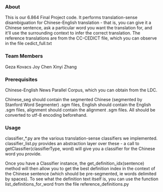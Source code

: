 ### About

This is our 6.864 Final Project code. It performs translation-sense disambiguation for Chinese-English translation - that is, you can give it a Chinese sentence, ask a particular word you want the translation for, and it'll use the surrounding context to infer the correct translation. The reference translations are from the CC-CEDICT file, which you can observe in the file cedict_full.txt

### Team Members
Geza Kovacs
Joy Chen
Xinyi Zhang

### Prerequisites
Chinese-English News Parallel Corpus, which you can obtain from the LDC.

Chinese_seg should contain the segmented Chinese (segmented by Stanford Word Segmenter) .sgm files, English should contain the English .sgm files, alignment should contain the alignment .sgm files. All should be converted to utf-8 encoding beforehand.

### Usage

classifier\_*.py are the various translation-sense classifiers we implemented. classifier\_list.py provides an abstraction layer over these - a call to getClassifier(classifierType, word) will give you a classifier for the Chinese word you provide.

Once you have a Classifier instance, the get\_definition\_idx(sentence) method will then allow you to get the best definition index in the context of the Chinese sentence (which should be pre-segmented, ie words delimited by spaces). To see what the definition text itself is, you can use the function list\_definitions\_for\_word from the file reference\_definitions.py




